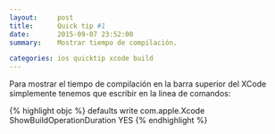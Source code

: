 ```yaml
---
layout:     post
title:      Quick tip #1
date:       2015-09-07 23:52:00
summary:    Mostrar tiempo de compilación.

categories: ios quicktip xcode build
---
```


Para mostrar el tiempo de compilación en la barra superior del XCode simplemente tenemos que escribir en la linea de comandos:

{% highlight objc %}
defaults write com.apple.Xcode ShowBuildOperationDuration YES
{% endhighlight %}